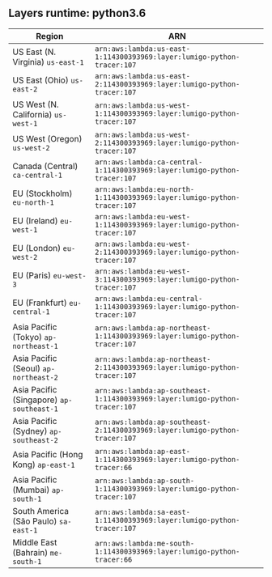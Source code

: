 Layers runtime: python3.6
----
| Region | ARN |
| --- | --- |
|US East (N. Virginia)  `us-east-1`|`arn:aws:lambda:us-east-1:114300393969:layer:lumigo-python-tracer:107`|
|US East (Ohio)  `us-east-2`|`arn:aws:lambda:us-east-2:114300393969:layer:lumigo-python-tracer:107`|
|US West (N. California)  `us-west-1`|`arn:aws:lambda:us-west-1:114300393969:layer:lumigo-python-tracer:107`|
|US West (Oregon)  `us-west-2`|`arn:aws:lambda:us-west-2:114300393969:layer:lumigo-python-tracer:107`|
|Canada (Central)  `ca-central-1`|`arn:aws:lambda:ca-central-1:114300393969:layer:lumigo-python-tracer:107`|
|EU (Stockholm)  `eu-north-1`|`arn:aws:lambda:eu-north-1:114300393969:layer:lumigo-python-tracer:107`|
|EU (Ireland)  `eu-west-1`|`arn:aws:lambda:eu-west-1:114300393969:layer:lumigo-python-tracer:107`|
|EU (London)  `eu-west-2`|`arn:aws:lambda:eu-west-2:114300393969:layer:lumigo-python-tracer:107`|
|EU (Paris)  `eu-west-3`|`arn:aws:lambda:eu-west-3:114300393969:layer:lumigo-python-tracer:107`|
|EU (Frankfurt)  `eu-central-1`|`arn:aws:lambda:eu-central-1:114300393969:layer:lumigo-python-tracer:107`|
|Asia Pacific (Tokyo)  `ap-northeast-1`|`arn:aws:lambda:ap-northeast-1:114300393969:layer:lumigo-python-tracer:107`|
|Asia Pacific (Seoul)  `ap-northeast-2`|`arn:aws:lambda:ap-northeast-2:114300393969:layer:lumigo-python-tracer:107`|
|Asia Pacific (Singapore)  `ap-southeast-1`|`arn:aws:lambda:ap-southeast-1:114300393969:layer:lumigo-python-tracer:107`|
|Asia Pacific (Sydney)  `ap-southeast-2`|`arn:aws:lambda:ap-southeast-2:114300393969:layer:lumigo-python-tracer:107`|
|Asia Pacific (Hong Kong)  `ap-east-1`|`arn:aws:lambda:ap-east-1:114300393969:layer:lumigo-python-tracer:66`|
|Asia Pacific (Mumbai)  `ap-south-1`|`arn:aws:lambda:ap-south-1:114300393969:layer:lumigo-python-tracer:107`|
|South America (São Paulo)  `sa-east-1`|`arn:aws:lambda:sa-east-1:114300393969:layer:lumigo-python-tracer:107`|
|Middle East (Bahrain)  `me-south-1`|`arn:aws:lambda:me-south-1:114300393969:layer:lumigo-python-tracer:66`|
